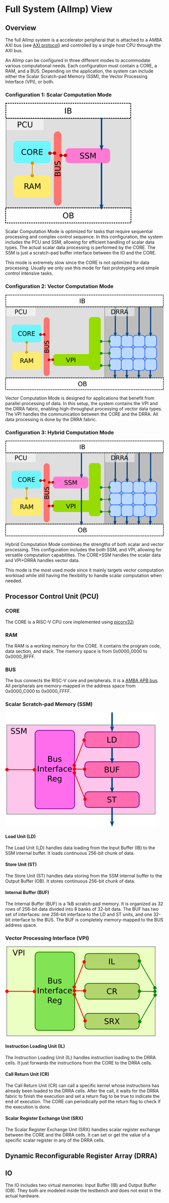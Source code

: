 # Full System (AlImp) View

## Overview

The full AlImp system is a accelerator peripheral that is attached to a AMBA AXI bus (see [AXI protocol](https://developer.arm.com/documentation/ihi0024/latest/)) and controlled by a single host CPU through the AXI bus.

An AlImp can be configured in three different modes to accommodate various computational needs. Each configuration must contain a CORE, a RAM, and a BUS. Depending on the application, the system can include either the Scalar Scratch-pad Memory (SSM), the Vector Processing Interface (VPI), or both.

### Configuration 1: Scalar Computation Mode

![Scalar Computation Mode](./FullSystemView/scalar_computation_mode.png)

Scalar Computation Mode is optimized for tasks that require sequential processing and complex control sequence. In this configuration, the system includes the PCU and SSM, allowing for efficient handling of scalar data types. The actual scalar data processing is performed by the CORE. The SSM is just a scratch-pad buffer interface between the IO and the CORE.

This mode is extremely slow since the CORE is not optimized for data processing. Usually we only use this mode for fast prototyping and simple control intensive tasks.

### Configuration 2: Vector Computation Mode

![Scalar Computation Mode](./FullSystemView/vector_computation_mode.png)

Vector Computation Mode is designed for applications that benefit from parallel processing of data. In this setup, the system contains the VPI and the DRRA fabric, enabling high-throughput processing of vector data types. The VPI handles the communication between the CORE and the DRRA. All data processing is done by the DRRA fabric.

### Configuration 3: Hybrid Computation Mode

![Scalar Computation Mode](./FullSystemView/hybrid_computation_mode.png)

Hybrid Computation Mode combines the strengths of both scalar and vector processing. This configuration includes the both SSM, and VPI, allowing for versatile computation capabilities. The CORE+SSM handles the scalar data and VPI+DRRA handles vector data.

This mode is the most used mode since it mainly targets vector computation workload while still having the flexibility to handle scalar computation when needed.

## Processor Control Unit (PCU)

### CORE

The CORE is a RISC-V CPU core implemented using [picorv32i](https://github.com/YosysHQ/picorv32)

### RAM

The RAM is a working memory for the CORE. It contains the program code, data section, and stack. The memory space is from 0x0000_0000 to 0x0000_BFFF.

### BUS

The bus connects the RISC-V core and peripherals. It is a [AMBA APB bus](https://developer.arm.com/documentation/ihi0024/latest/). All peripherals are memory-mapped in the address space from 0x0000_C000 to 0x0000_FFFF.

### Scalar Scratch-pad Memory (SSM)

![SSM Block Diagram](./FullSystemView/ssm.png)

#### Load Unit (LD)

The Load Unit (LD) handles data loading from the Input Buffer (IB) to the SSM internal buffer. It loads continuous 256-bit chunk of data.

#### Store Unit (ST)

The Store Unit (ST) handles data storing from the SSM internal buffer to the Output Buffer (OB). It stores continuous 256-bit chunk of data.

#### Internal Buffer (BUF)

The Internal Buffer (BUF) is a 1kB scratch-pad memory. It is organized as 32 rows of 256-bit data divided into 8 banks of 32-bit data. The BUF has two set of interfaces: one 256-bit interface to the LD and ST units, and one 32-bit interface to the BUS. The BUF is completely memory-mapped to the BUS address space.

### Vector Processing Interface (VPI)

![VPU Block Diagram](./FullSystemView/vpi.png)

#### Instruction Loading Unit (IL)

The Instruction Loading Unit (IL) handles instruction loading to the DRRA cells. It just forwards the instructions from the CORE to the DRRA cells.

#### Call Return Unit (CR)

The Call Return Unit (CR) can call a specific kernel whose instructions has already been loaded to the DRRA cells. After the call, it waits for the DRRA fabric to finish the execution and set a return flag to be true to indicate the end of execution. The CORE can periodically poll the return flag to check if the execution is done.

#### Scalar Register Exchange Unit (SRX)

The Scalar Register Exchange Unit (SRX) handles scalar register exchange between the CORE and the DRRA cells. It can set or get the value of a specific scalar register in any of the DRRA cells.

## Dynamic Reconfigurable Register Array (DRRA)

## IO

The IO includes two virtual memories: Input Buffer (IB) and Output Buffer (OB). They both are modeled inside the testbench and does not exist in the actual hardware.
